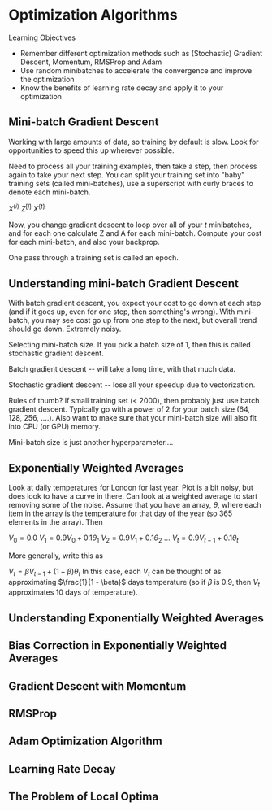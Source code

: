 # Optimization Algorithms
Learning Objectives

- Remember different optimization methods such as (Stochastic) Gradient Descent, Momentum, RMSProp and Adam
- Use random minibatches to accelerate the convergence and improve the optimization
- Know the benefits of learning rate decay and apply it to your optimization

## Mini-batch Gradient Descent
Working with large amounts of data, so training by default is slow. Look for opportunities to speed this up wherever possible.

Need to process all your training examples, then take a step, then process again to take your next step. You can split your training set into "baby" training sets (called mini-batches), use a superscript with curly braces to denote each mini-batch.

$X^{(i)}$
$Z^{[l]}$
$X^{\{t\}}$

Now, you change gradient descent to loop over all of your $t$ minibatches, and for each one calculate Z and A for each mini-batch. Compute your cost for each mini-batch, and also your backprop.

One pass through a training set is called an epoch.
## Understanding mini-batch Gradient Descent
With batch gradient descent, you expect your cost to go down at each step (and if it goes up, even for one step, then something's wrong). With mini-batch, you may see cost go up from one step to the next, but overall trend should go down. Extremely noisy.

Selecting mini-batch size. If you pick a batch size of 1, then this is called stochastic gradient descent.

Batch gradient descent -- will take a long time, with that much data.

Stochastic gradient descent -- lose all your speedup due to vectorization.

Rules of thumb? If small training set (< 2000), then probably just use batch gradient descent. Typically go with a power of 2 for your batch size (64, 128, 256, ....). Also want to make sure that your mini-batch size will also fit into CPU (or GPU) memory.

Mini-batch size is just another hyperparameter....
## Exponentially Weighted Averages
Look at daily temperatures for London for last year. Plot is a bit noisy, but does look to have a curve in there. Can look at a weighted average to start removing some of the noise. Assume that you have an array, $\theta$, where each item in the array is the temperature for that day of the year (so 365 elements in the array). Then

$V_{0} = 0.0$
$V_{1} = 0.9 V_{0} + 0.1 \theta_{1}$
$V_{2} = 0.9 V_{1} + 0.1 \theta_{2}$
...
$V_{t} = 0.9 V_{t-1} + 0.1 \theta_{t}$

More generally, write this as

$V_{t} = \beta V_{t-1} + (1 - \beta) \theta_{t}$
In this case, each $V_{t}$ can be thought of as approximating $\frac{1}{1 - \beta}$ days temperature (so if $\beta$ is 0.9, then $V_{t}$ approximates 10 days of temperature).
## Understanding Exponentially Weighted Averages

## Bias Correction in Exponentially Weighted Averages

## Gradient Descent with Momentum

## RMSProp

## Adam Optimization Algorithm

## Learning Rate Decay

## The Problem of Local Optima
